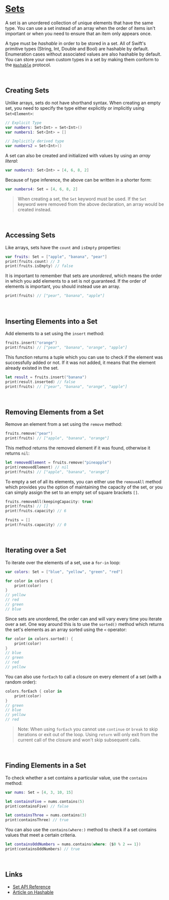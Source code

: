 # [Sets](https://docs.swift.org/swift-book/documentation/the-swift-programming-language/collectiontypes/#Sets)

A set is an unordered collection of unique elements that have the same type. You can use a set instead of an array when the order of items isn't important or when you need to ensure that an item only appears once.

A type must be *hashable* in order to be stored in a set. All of Swift's primitive types (String, Int, Double and Bool) are hashable by default. Enumeration cases without associated values are also hashable by default. You can store your own custom types in a set by making them conform to the [`Hashable`](https://developer.apple.com/documentation/swift/hashable) protocol.

<br/>

## Creating Sets

Unlike arrays, sets do not have shorthand syntax. When creating an empty set, you need to specify the type either explicitly or implicitly using `Set<Element>`:

```swift
// Explicit Type
var numbers: Set<Int> = Set<Int>()
var numbers1: Set<Int> = []

// Implicitly derived type
var numbers2 = Set<Int>()
```
A set can also be created and initialized with values by using an *array literal*:

```swift
var numbers3: Set<Int> = [4, 6, 8, 2]
```
Because of type inference, the above can be written in a shorter form:

```swift
var numbers4: Set = [4, 6, 8, 2]
```
> When creating a set, the `Set` keyword must be used. If the `Set` keyword were removed from the above declaration, an array would be created instead.

<br/>

## Accessing Sets

Like arrays, sets have the `count` and `isEmpty` properties:

```swift
var fruits: Set = ["apple", "banana", "pear"]
print(fruits.count) // 3
print(fruits.isEmpty) // false
```
It is important to remember that sets are *unordered*, which means the order in which you add elements to a set is not guaranteed. If the order of elements is important, you should instead use an array.

```swift
print(fruits) // ["pear", "banana", "apple"]
```

<br/>

## Inserting Elements into a Set

Add elements to a set using the `insert` method:

```swift
fruits.insert("orange")
print(fruits) // ["pear", "banana", "orange", "apple"]
```

This function returns a tuple which you can use to check if the element was successfully added or not. If it was not added, it means that the element already existed in the set.

```swift
let result = fruits.insert("banana")
print(result.inserted) // false
print(fruits) // ["pear", "banana", "orange", "apple"]
```
<br/>

## Removing Elements from a Set

Remove an element from a set using the `remove` method:

```swift
fruits.remove("pear")
print(fruits) // ["apple", "banana", "orange"]
```
This method returns the removed element if it was found, otherwise it returns `nil`:

```swift
let removedElement = fruits.remove("pineapple")
print(removedElement) // nil
print(fruits) // ["apple", "banana", "orange"]
```
To empty a set of all its elements, you can either use the `removeAll` method which provides you the option of maintaining the capacity of the set, or you can simply assign the set to an empty set of square brackets `[]`.

```swift
fruits.removeAll(keepingCapacity: true)
print(fruits) // []
print(fruits.capacity) // 6

fruits = []
print(fruits.capacity) // 0
```
<br/>

## Iterating over a Set

To iterate over the elements of a set, use a `for-in` loop:

```swift
var colors: Set = ["blue", "yellow", "green", "red"]

for color in colors {
    print(color)
}
// yellow
// red
// green
// blue
```
Since sets are unordered, the order can and will vary every time you iterate over a set. One way around this is to use the `sorted()` method which returns the set's elements as an array sorted using the `<` operator:

```swift
for color in colors.sorted() {
    print(color)
}
// blue
// green
// red
// yellow
```
You can also use `forEach` to call a closure on every element of a set (with a random order):

```swift
colors.forEach { color in
    print(color)
}
// green
// blue
// yellow
// red
```
> Note: When using `forEach` you cannot use `continue` or `break` to skip iterations or exit out of the loop. Using `return` will only exit from the current call of the closure and won't skip subsequent calls.

<br/>

## Finding Elements in a Set

To check whether a set contains a particular value, use the `contains` method:

```swift
var nums: Set = [4, 3, 10, 15]

let containsFive = nums.contains(5)
print(containsFive) // false

let containsThree = nums.contains(3)
print(containsThree) // true
```
You can also use the `contains(where:)` method to check if a set contains values that meet a certain criteria.

```swift
let containsOddNumbers = nums.contains(where: {$0 % 2 == 1})
print(containsOddNumbers) // true
```

<br/>

## Links

* [Set API Reference](https://developer.apple.com/documentation/swift/set)
* [Article on Hashable](https://betterprogramming.pub/what-is-hashable-in-swift-6a51627f904)